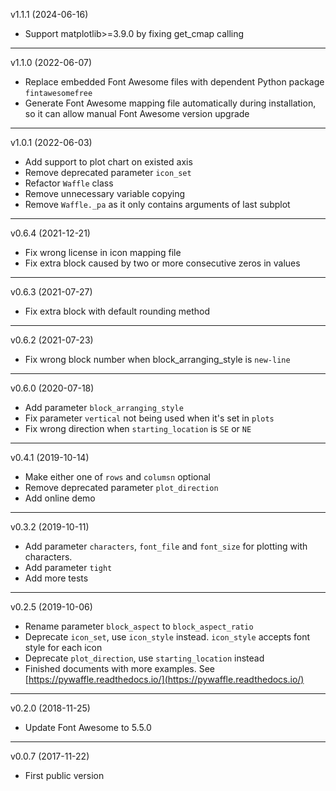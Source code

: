 v1.1.1 (2024-06-16)

* Support matplotlib>=3.9.0 by fixing get_cmap calling

---

v1.1.0 (2022-06-07)

* Replace embedded Font Awesome files with dependent Python package `fintawesomefree`
* Generate Font Awesome mapping file automatically during installation, so it can allow manual Font Awesome version upgrade

---

v1.0.1 (2022-06-03)

* Add support to plot chart on existed axis
* Remove deprecated parameter `icon_set`
* Refactor `Waffle` class
* Remove unnecessary variable copying
* Remove `Waffle._pa` as it only contains arguments of last subplot

---

v0.6.4 (2021-12-21)

* Fix wrong license in icon mapping file
* Fix extra block caused by two or more consecutive zeros in values

---

v0.6.3 (2021-07-27)

* Fix extra block with default rounding method

---

v0.6.2 (2021-07-23)

* Fix wrong block number when block_arranging_style is `new-line`

---

v0.6.0 (2020-07-18)

* Add parameter `block_arranging_style`
* Fix parameter `vertical` not being used when it's set in `plots`
* Fix wrong direction when `starting_location` is `SE` or `NE`

---

v0.4.1 (2019-10-14)

* Make either one of `rows` and `columsn` optional
* Remove deprecated parameter `plot_direction`
* Add online demo

---

v0.3.2 (2019-10-11)

* Add parameter `characters`, `font_file` and `font_size` for plotting with characters.
* Add parameter `tight`
* Add more tests

---

v0.2.5 (2019-10-06)

* Rename parameter `block_aspect` to `block_aspect_ratio`
* Deprecate `icon_set`, use `icon_style` instead. `icon_style` accepts font style for each icon
* Deprecate `plot_direction`, use `starting_location` instead
* Finished documents with more examples. See [https://pywaffle.readthedocs.io/](https://pywaffle.readthedocs.io/)

---

v0.2.0 (2018-11-25)

* Update Font Awesome to 5.5.0

---

v0.0.7 (2017-11-22)

* First public version
